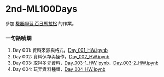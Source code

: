 # 2nd-ML100Days

參加 [機器學習 百日馬拉松](https://ai100-2.cupoy.com) 的作業。

### 一句話唬爛

1. Day 001: 資料來源與格式，[Day_001_HW.ipynb](https://github.com/AdaHsu/2nd-ML100Days/blob/master/homework/Day_001_HW.ipynb) 
2. Day 002: 資料保存與操作，[Day_002_HW.ipynb](https://github.com/AdaHsu/2nd-ML100Days/blob/master/homework/Day_002_HW.ipynb)
3. Day 003: 取得多元資料，[Day_003-1_HW.ipynb](https://github.com/AdaHsu/2nd-ML100Days/blob/master/homework/Day_003-1_HW.ipynb)、[Day_003-2_HW.ipynb](https://github.com/AdaHsu/2nd-ML100Days/blob/master/homework/Day_003-2_HW.ipynb)
4. Day 004: 玩弄資料種類，[Day_004_HW.ipynb](https://github.com/AdaHsu/2nd-ML100Days/blob/master/homework/Day_004_HW.ipynb)